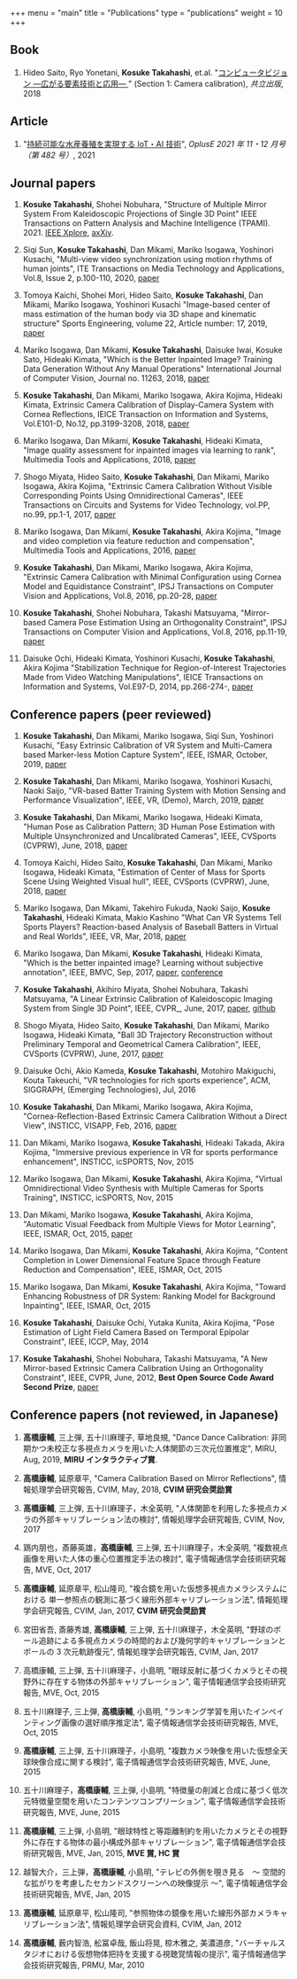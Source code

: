 +++
menu = "main"
title = "Publications"
type = "publications"
weight = 10
+++

## Book

1. Hideo Saito, Ryo Yonetani, **Kosuke Takahashi**, et.al. "[コンピュータビジョン ―広がる要素技術と応用― ](https://www.kyoritsu-pub.co.jp/bookdetail/9784320123571)" (Section 1: Camera calibration), _共立出版_, 2018

## Article

1. "[持続可能な水産養殖を実現する IoT・AI 技術](https://www.adcom-media.co.jp/bn/2021/11/25/42579/)", _OplusE 2021 年 11・12 月号（第 482 号）_, 2021

## Journal papers

1. **Kosuke Takahashi**, Shohei Nobuhara,
   "Structure of Multiple Mirror System From Kaleidoscopic Projections of Single 3D Point"
   IEEE Transactions on Pattern Analysis and Machine Intelligence (TPAMI). 2021. [IEEE Xplore](https://ieeexplore.ieee.org/document/9393612), [axXiv](https://arxiv.org/abs/2103.15501).

1. Siqi Sun, **Kosuke Takahashi**, Dan Mikami, Mariko Isogawa, Yoshinori Kusachi,
   "Multi-view video synchronization using motion rhythms of human joints",
   ITE Transactions on Media Technology and Applications, Vol.8, Issue 2, p.100-110, 2020, [paper](https://www.jstage.jst.go.jp/article/mta/8/2/8_100/_article/-char/ja/)

1. Tomoya Kaichi, Shohei Mori, Hideo Saito, **Kosuke Takahashi**, Dan Mikami, Mariko Isogawa, Yoshinori Kusachi
   "Image-based center of mass estimation of the human body via 3D shape and kinematic structure"
   Sports Engineering, volume 22, Article number: 17, 2019, [paper](https://link.springer.com/article/10.1007/s12283-019-0309-2)

1. Mariko Isogawa, Dan Mikami, **Kosuke Takahashi**, Daisuke Iwai, Kosuke Sato, Hideaki Kimata,
   "Which is the Better Inpainted Image? Training Data Generation Without Any Manual Operations"
   International Journal of Computer Vision, Journal no. 11263, 2018, [paper](https://link.springer.com/article/10.1007/s11263-018-1132-0)

1. **Kosuke Takahashi**, Dan Mikami, Mariko Isogawa, Akira Kojima, Hideaki Kimata,
   Extrinsic Camera Calibration of Display-Camera System with Cornea Reflections,
   IEICE Transaction on Information and Systems, Vol.E101-D, No.12, pp.3199-3208, 2018, [paper](https://www.jstage.jst.go.jp/article/transinf/E101.D/12/E101.D_2018EDP7184/_article/-char/ja)

1. Mariko Isogawa, Dan Mikami, **Kosuke Takahashi**, Hideaki Kimata,
   "Image quality assessment for inpainted images via learning to rank",
   Multimedia Tools and Applications, 2018, [paper](https://link.springer.com/article/10.1007/s11042-018-6186-z)

1. Shogo Miyata, Hideo Saito, **Kosuke Takahashi**, Dan Mikami, Mariko Isogawa, Akira Kojima,
   "Extrinsic Camera Calibration Without Visible Corresponding Points Using Omnidirectional Cameras",
   IEEE Transactions on Circuits and Systems for Video Technology, vol.PP, no.99, pp.1-1, 2017, [paper](https://ieeexplore.ieee.org/document/7990542)

1. Mariko Isogawa, Dan Mikami, **Kosuke Takahashi**, Akira Kojima,
   "Image and video completion via feature reduction and compensation",
   Multimedia Tools and Applications, 2016, [paper](https://link.springer.com/article/10.1007/s11042-016-3550-8)

1. **Kosuke Takahashi**, Dan Mikami, Mariko Isogawa, Akira Kojima,
   "Extrinsic Camera Calibration with Minimal Configuration using Cornea Model and Equidistance Constraint",
   IPSJ Transactions on Computer Vision and Applications, Vol.8, 2016, pp.20-28, [paper](https://www.jstage.jst.go.jp/article/ipsjtcva/8/0/8_20/_article/-char/ja)

1. **Kosuke Takahashi**, Shohei Nobuhara, Takashi Matsuyama,
   "Mirror-based Camera Pose Estimation Using an Orthogonality Constraint",
   IPSJ Transactions on Computer Vision and Applications, Vol.8, 2016, pp.11-19, [paper](https://www.jstage.jst.go.jp/article/ipsjtcva/8/0/8_11/_article/-char/en)

1. Daisuke Ochi, Hideaki Kimata, Yoshinori Kusachi, **Kosuke Takahashi**, Akira Kojima
   "Stabilization Technique for Region-of-Interest Trajectories Made from Video Watching Manipulations",
   IEICE Transactions on Information and Systems, Vol.E97-D, 2014, pp.266-274-, [paper](https://www.jstage.jst.go.jp/article/transinf/E97.D/2/E97.D_266/_article/-char/en)

## Conference papers (peer reviewed)

1. **Kosuke Takahashi**, Dan Mikami, Mariko Isogawa, Siqi Sun, Yoshinori Kusachi,
   "Easy Extrinsic Calibration of VR System and Multi-Camera based Marker-less Motion Capture System",
   IEEE, ISMAR, October, 2019, [paper](https://ieeexplore.ieee.org/document/8951990)

1. **Kosuke Takahashi**, Dan Mikami, Mariko Isogawa, Yoshinori Kusachi, Naoki Saijo,
   "VR-based Batter Training System with Motion Sensing and Performance Visualization",
   IEEE, VR, (Demo), March, 2019, [paper](https://ieeexplore.ieee.org/document/8798005)

1. **Kosuke Takahashi**, Dan Mikami, Mariko Isogawa, Hideaki Kimata,
   "Human Pose as Calibration Pattern; 3D Human Pose Estimation with Multiple Unsynchronized and Uncalibrated Cameras",
   IEEE, CVSports (CVPRW), June, 2018, [paper](https://ieeexplore.ieee.org/document/8575393)

1. Tomoya Kaichi, Hideo Saito, **Kosuke Takahashi**, Dan Mikami, Mariko Isogawa, Hideaki Kimata,
   "Estimation of Center of Mass for Sports Scene Using Weighted Visual hull",
   IEEE, CVSports (CVPRW), June, 2018, [paper](https://ieeexplore.ieee.org/document/8575398)

1. Mariko Isogawa, Dan Mikami, Takehiro Fukuda, Naoki Saijo, **Kosuke Takahashi**, Hideaki Kimata, Makio Kashino
   "What Can VR Systems Tell Sports Players? Reaction-based Analysis of Baseball Batters in Virtual and Real Worlds",
   IEEE, VR, Mar, 2018, [paper](https://ieeexplore.ieee.org/document/8446073)

1. Mariko Isogawa, Dan Mikami, **Kosuke Takahashi**, Hideaki Kimata,
   "Which is the better inpainted image? Learning without subjective annotation",
   IEEE, BMVC, Sep, 2017, [paper](https://link.springer.com/article/10.1007/s11263-018-1132-0), [conference](http://www.bmva.org/bmvc/2017/papers/paper005/index.html)

1. **Kosuke Takahashi**, Akihiro Miyata, Shohei Nobuhara, Takashi Matsuyama,
   "A Linear Extrinsic Calibration of Kaleidoscopic Imaging System from Single 3D Point",
   IEEE, CVPR\_, June, 2017, [paper](https://ieeexplore.ieee.org/document/8099529), [github](https://github.com/computer-vision/cvpr2017)

1. Shogo Miyata, Hideo Saito, **Kosuke Takahashi**, Dan Mikami, Mariko Isogawa, Hideaki Kimata,
   "Ball 3D Trajectory Reconstruction without Preliminary Temporal and Geometrical Camera Calibration",
   IEEE, CVSports (CVPRW), June, 2017, [paper](https://ieeexplore.ieee.org/document/8014760)

1. Daisuke Ochi, Akio Kameda, **Kosuke Takahashi**, Motohiro Makiguchi, Kouta Takeuchi,
   "VR technologies for rich sports experience",
   ACM, SIGGRAPH, (Emerging Technologies), Jul, 2016

1. **Kosuke Takahashi**, Dan Mikami, Mariko Isogawa, Akira Kojima,
   "Cornea-Reflection-Based Extrinsic Camera Calibration Without a Direct View",
   INSTICC, VISAPP, Feb, 2016, [paper](https://www.scitepress.org/Link.aspx?doi=10.5220/0005675300150024)

1. Dan Mikami, Mariko Isogawa, **Kosuke Takahashi**, Hideaki Takada, Akira Kojima,
   "Immersive previous experience in VR for sports performance enhancement",
   INSTICC, icSPORTS, Nov, 2015

1. Mariko Isogawa, Dan Mikami, **Kosuke Takahashi**, Akira Kojima,
   "Virtual Omnidirectional Video Synthesis with Multiple Cameras for Sports Training",
   INSTICC, icSPORTS, Nov, 2015

1. Dan Mikami, Mariko Isogawa, **Kosuke Takahashi**, Akira Kojima,
   "Automatic Visual Feedback from Multiple Views for Motor Learning",
   IEEE, ISMAR, Oct, 2015, [paper](https://ieeexplore.ieee.org/document/7328110)

1. Mariko Isogawa, Dan Mikami, **Kosuke Takahashi**, Akira Kojima,
   "Content Completion in Lower Dimensional Feature Space through Feature Reduction and Compensation",
   IEEE, ISMAR, Oct, 2015

1. Mariko Isogawa, Dan Mikami, **Kosuke Takahashi**, Akira Kojima,
   "Toward Enhancing Robustness of DR System: Ranking Model for Background Inpainting",
   IEEE, ISMAR, Oct, 2015

1. **Kosuke Takahashi**, Daisuke Ochi, Yutaka Kunita, Akira Kojima,
   "Pose Estimation of Light Field Camera Based on Termporal Epipolar Constraint",
   IEEE, ICCP, May, 2014

1. **Kosuke Takahashi**, Shohei Nobuhara, Takashi Matsuyama,
   "A New Mirror-based Extrinsic Camera Calibration Using an Orthogonality Constraint",
   IEEE, CVPR, June, 2012, **Best Open Source Code Award Second Prize**, [paper](https://ieeexplore.ieee.org/document/6247783)

## Conference papers (not reviewed, in Japanese)

1. **高橋康輔**, 三上弾, 五十川麻理子, 草地良規,
   "Dance Dance Calibration: 非同期かつ未校正な多視点カメラを用いた人体関節の三次元位置推定",
   MIRU, Aug, 2019, **MIRU インタラクティブ賞**.

1. **高橋康輔**, 延原章平,
   "Camera Calibration Based on Mirror Reflections",
   情報処理学会研究報告, CVIM, May, 2018, **CVIM 研究会奨励賞**

1. **高橋康輔**, 三上弾, 五十川麻理子，木全英明,
   "人体関節を利用した多視点カメラの外部キャリブレーション法の検討",
   情報処理学会研究報告, CVIM, Nov, 2017

1. 鶏内朋也，斎藤英雄，**高橋康輔**, 三上弾, 五十川麻理子，木全英明,
   "複数視点画像を用いた人体の重心位置推定手法の検討",
   電子情報通信学会技術研究報告, MVE, Oct, 2017

1. **高橋康輔**, 延原章平, 松山隆司,
   "複合鏡を用いた仮想多視点カメラシステムにおける 単一参照点の観測に基づく線形外部キャリブレーション法",
   情報処理学会研究報告, CVIM, Jan, 2017, **CVIM 研究会奨励賞**

1. 宮田省吾, 斎藤秀雄, **高橋康輔**, 三上弾, 五十川麻理子，木全英明,
   "野球のボール追跡による多視点カメラの時間的および幾何学的キャリブレーションとボールの 3 次元軌跡復元",
   情報処理学会研究報告, CVIM, Jan, 2017

1. 高橋康輔, 三上弾, 五十川麻理子，小島明,
   "眼球反射に基づくカメラとその視野外に存在する物体の外部キャリブレーション",
   電子情報通信学会技術研究報告, MVE, Oct, 2015

1. 五十川麻理子, 三上弾, **高橋康輔**, 小島明,
   "ランキング学習を用いたインペインティング画像の選好順序推定法",
   電子情報通信学会技術研究報告, MVE, Oct, 2015

1. **高橋康輔**, 三上弾, 五十川麻理子，小島明,
   "複数カメラ映像を用いた仮想全天球映像合成に関する検討",
   電子情報通信学会技術研究報告, MVE, June, 2015

1. 五十川麻理子，**高橋康輔**, 三上弾, 小島明,
   "特徴量の削減と合成に基づく低次元特徴量空間を用いたコンテンツコンプリーション",
   電子情報通信学会技術研究報告, MVE, June, 2015

1. **高橋康輔**, 三上弾, 小島明,
   "眼球特性と等距離制約を用いたカメラとその視野外に存在する物体の最小構成外部キャリブレーション",
   電子情報通信学会技術研究報告, MVE, Jan, 2015, **MVE 賞, HC 賞**

1. 越智大介，三上弾，**高橋康輔**, 小島明,
   "テレビの外側を覗き見る　～ 空間的な拡がりを考慮したセカンドスクリーンへの映像提示 ～",
   電子情報通信学会技術研究報告, MVE, Jan, 2015

1. **高橋康輔**, 延原章平, 松山隆司,
   "参照物体の鏡像を用いた線形外部カメラキャリブレーション法",
   情報処理学会研究会資料, CVIM, Jan, 2012

1. **高橋康輔**, 薮内智浩, 舩冨卓哉, 飯山将晃, 椋木雅之, 美濃道彦,
   "バーチャルスタジオにおける仮想物体把持を支援する視聴覚情報の提示",
   電子情報通信学会技術研究報告, PRMU, Mar, 2010

